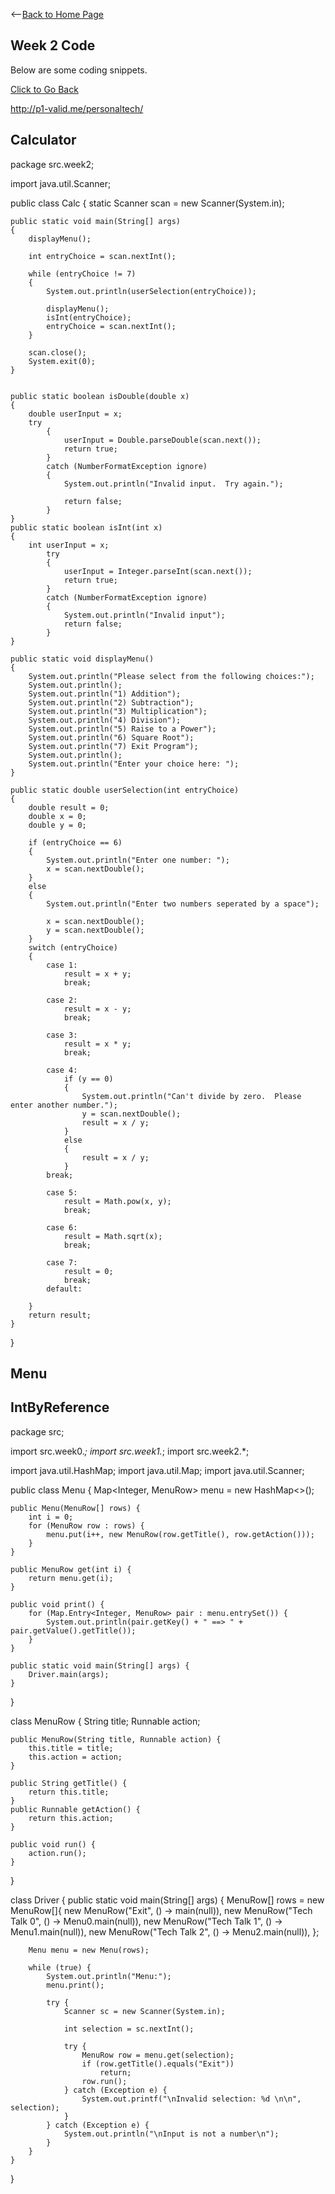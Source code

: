 <--[Back to Home Page](/personaltech/)

## Week 2 Code
Below are some coding snippets.
<div markdown=“0”><a href=“https://replit.com/@risaiwazaki/risarefcode#.replit” class=“btn btn-info”> Click to Go Back</a></div>

http://p1-valid.me/personaltech/

## Calculator
package src.week2;

import java.util.Scanner;

public class Calc 
{
    static Scanner scan = new Scanner(System.in);

    public static void main(String[] args) 
    {
        displayMenu();

        int entryChoice = scan.nextInt();

        while (entryChoice != 7) 
        {
            System.out.println(userSelection(entryChoice));

            displayMenu();
            isInt(entryChoice);
            entryChoice = scan.nextInt();
        }

        scan.close();
        System.exit(0);
    }
    

    public static boolean isDouble(double x)
    {
        double userInput = x;
        try 
            {
                userInput = Double.parseDouble(scan.next());
                return true; 
            } 
            catch (NumberFormatException ignore) 
            {
                System.out.println("Invalid input.  Try again.");

                return false;
            }
    }
    public static boolean isInt(int x)
    {
        int userInput = x;
            try 
            {
                userInput = Integer.parseInt(scan.next());
                return true;
            } 
            catch (NumberFormatException ignore) 
            {
                System.out.println("Invalid input");
                return false;
            }
    }

    public static void displayMenu() 
    {
        System.out.println("Please select from the following choices:");
        System.out.println();
        System.out.println("1) Addition");
        System.out.println("2) Subtraction");
        System.out.println("3) Multiplication");
        System.out.println("4) Division");
        System.out.println("5) Raise to a Power");
        System.out.println("6) Square Root");
        System.out.println("7) Exit Program");
        System.out.println();
        System.out.println("Enter your choice here: ");
    }

    public static double userSelection(int entryChoice) 
    {
        double result = 0;
        double x = 0;
        double y = 0;

        if (entryChoice == 6) 
        {
            System.out.println("Enter one number: ");
            x = scan.nextDouble();
        } 
        else 
        {
            System.out.println("Enter two numbers seperated by a space");

            x = scan.nextDouble();
            y = scan.nextDouble();
        }
        switch (entryChoice) 
        {
            case 1:
                result = x + y;
                break;

            case 2:
                result = x - y;
                break;

            case 3:
                result = x * y;
                break;

            case 4:
                if (y == 0)
                {
                    System.out.println("Can't divide by zero.  Please enter another number.");
                    y = scan.nextDouble();
                    result = x / y;
                }
                else 
                {
                    result = x / y;
                }
            break;

            case 5:
                result = Math.pow(x, y);
                break;

            case 6:
                result = Math.sqrt(x);
                break;

            case 7:
                result = 0;
                break;
            default:

        }
        return result;
    }
}

## Menu
## IntByReference
package src;

import src.week0.*;
import src.week1.*;
import src.week2.*;

import java.util.HashMap;
import java.util.Map;
import java.util.Scanner;

public class Menu {
    Map<Integer, MenuRow> menu = new HashMap<>();

    public Menu(MenuRow[] rows) {
        int i = 0;
        for (MenuRow row : rows) {
            menu.put(i++, new MenuRow(row.getTitle(), row.getAction()));
        }
    }
  
    public MenuRow get(int i) {
        return menu.get(i);
    }

    public void print() {
        for (Map.Entry<Integer, MenuRow> pair : menu.entrySet()) {
            System.out.println(pair.getKey() + " ==> " + pair.getValue().getTitle());
        }
    }

    public static void main(String[] args) {
        Driver.main(args);
    }

}

class MenuRow {
    String title;
    Runnable action;

    public MenuRow(String title, Runnable action) {
        this.title = title;
        this.action = action;
    }

    public String getTitle() {
        return this.title;
    }
    public Runnable getAction() {
        return this.action;
    }

    public void run() {
        action.run();
    }
}

class Driver {
    public static void main(String[] args) {
        MenuRow[] rows = new MenuRow[]{
                new MenuRow("Exit", () -> main(null)),
                new MenuRow("Tech Talk 0", () -> Menu0.main(null)),
                new MenuRow("Tech Talk 1", () -> Menu1.main(null)),
                new MenuRow("Tech Talk 2", () -> Menu2.main(null)),
        };

        Menu menu = new Menu(rows);

        while (true) {
            System.out.println("Menu:");
            menu.print();

            try {
                Scanner sc = new Scanner(System.in);
              
                int selection = sc.nextInt();

                try {
                    MenuRow row = menu.get(selection);
                    if (row.getTitle().equals("Exit"))
                        return;
                    row.run();
                } catch (Exception e) {
                    System.out.printf("\nInvalid selection: %d \n\n", selection);
                }
            } catch (Exception e) {
                System.out.println("\nInput is not a number\n");
            }
        }
    }
}


